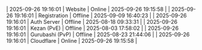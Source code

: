 | 2025-09-26 19:16:01 | Website | Online | 2025-09-26 19:15:58 |
| 2025-09-26 19:16:01 | Registration | Offline | 2025-09-09 16:40:23 |
| 2025-09-26 19:16:01 | Auth Server | Offline | 2025-08-18 09:33:31 |
| 2025-09-26 19:16:01 | Kezan (PvE) | Offline | 2025-08-03 17:58:02 |
| 2025-09-26 19:16:01 | Gurubashi (PvP) | Offline | 2025-08-23 21:44:06 |
| 2025-09-26 19:16:01 | Cloudflare | Online | 2025-09-26 19:15:58 |
